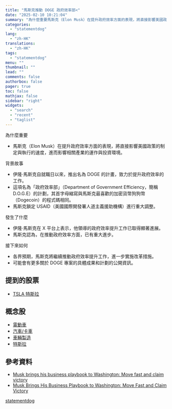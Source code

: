 ```yaml
---
title: "馬斯克推動 DOGE 政府效率部<"
date: "2025-02-10 10:21:04"
summary: "為什麼重要馬斯克（Elon Musk）在提升政府效率方面的表現，將直接影響美國政策的制定與..."
categories:
  - "statementdog"
lang:
  - "zh-HK"
translations:
  - "zh-HK"
tags:
  - "statementdog"
menu: ""
thumbnail: ""
lead: ""
comments: false
authorbox: false
pager: true
toc: false
mathjax: false
sidebar: "right"
widgets:
  - "search"
  - "recent"
  - "taglist"
---
```


為什麼重要

* 馬斯克（Elon Musk）在提升政府效率方面的表現，將直接影響美國政策的制定與執行的速度，進而影響相關產業的運作與投資環境。

背景故事

* 伊隆·馬斯克自就職日以來，推出名為 DOGE 的計畫，致力於提升政府效率的工作。
* 這項名為「政府效率部」（Department of Government Efficiency，簡稱 D.O.G.E）的計劃，其首字母縮寫與馬斯克最喜歡的加密貨幣狗狗幣（Dogecoin）的程式碼相同。
* 馬斯克鎖定 USAID（美國國際開發署人道主義援助機構）進行重大調整。

發生了什麼

* 伊隆·馬斯克在 X 平台上表示，他領導的政府效率提升工作已取得顯著進展。
* 馬斯克認為，在推動政府效率方面，已有重大進步。

接下來如何

* 各界預期，馬斯克將繼續推動政府效率提升工作，進一步實施改革措施。
* 可能會有更多關於 DOGE 專案的具體成果和計劃的公開資訊。

提到的股票
-----

* [TSLA 特斯拉](/analysis/TSLA)

概念股
---

* [電動車](/tags/197)
* [汽車/卡車](/tags/344)
* [車輛製造](/tags/810)
* [特斯拉](/tags/1453)

參考資料
----

* [Musk brings his business playbook to Washington: Move fast and claim victory](https://www.wsj.com/tech/elon-musk-doge-federal-government-approach-65a60d0f?.tsrc=rss)
* [Musk Brings His Business Playbook to Washington: Move Fast and Claim Victory](https://finance.yahoo.com/m/95e6723d-e0a0-34e4-9f4e-460ae13c70df/musk-brings-his-business.html?.tsrc=rss)

[statementdog](https://statementdog.com/news/12372)
